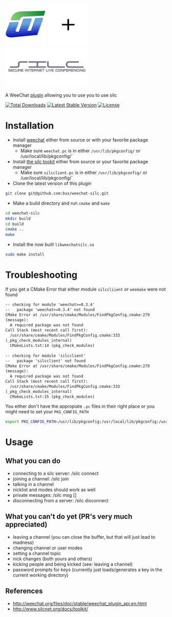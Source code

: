 
[![](media/weechat.png)](https://weechat.org/)
![](media/plus128.png)
[![](media/silc.png)](//https://en.wikipedia.org/wiki/SILC_(protocol))

A WeeChat [plugin](https://weechat.org/files/doc/stable/weechat_plugin_api.en.html) allowing you to use you to use silc

[![Total Downloads](https://poser.pugx.org/bsx/weechat-silc/downloads)](https://packagist.org/packages/bsx/weechat-silc)
[![Latest Stable Version](https://poser.pugx.org/bsx/weechat-silc/v/stable)](https://packagist.org/packages/bsx/weechat-silc)
[![License](https://poser.pugx.org/bsx/weechat-silc/license)](https://packagist.org/packages/bsx/weechat-silc)

# Installation

* Install [weechat](https://weechat.org/download/) either from source or with your favorite package manager
  * Make sure `weechat.pc` is in either `/usr/lib/pkgconfig/` or /usr/local/lib/pkgconfig/` 
* Install [the silc tookit](https://sourceforge.net/projects/silc/files/silc/toolkit/) either from source or your favorite package manager
  * Make sure `silcclient.pc` is in either `/usr/lib/pkgconfig/` or /usr/local/lib/pkgconfig/` 
* Clone the latest version of this plugin
```bash
git clone git@github.com:bsx/weechat-silc.git
```
* Make a build directory and run `cmake` and `make`
```bash
cd weechat-silc
mkdir build
cd build
cmake ..
make
```

* Install the now built `libweechatsilc.so`
```bash
sudo make install
```

# Troubleshooting

If you get a CMake Error that either module `silccliient` or `weemake` were not found 

```
-- checking for module 'weechat>=0.3.4'
--   package 'weechat>=0.3.4' not found
CMake Error at /usr/share/cmake/Modules/FindPkgConfig.cmake:279 (message):
  A required package was not found
Call Stack (most recent call first):
  /usr/share/cmake/Modules/FindPkgConfig.cmake:333 (_pkg_check_modules_internal)
  CMakeLists.txt:14 (pkg_check_modules)

-- checking for module 'silcclient'
--   package 'silcclient' not found
CMake Error at /usr/share/cmake/Modules/FindPkgConfig.cmake:279 (message):
  A required package was not found
Call Stack (most recent call first):
  /usr/share/cmake/Modules/FindPkgConfig.cmake:333 (_pkg_check_modules_internal)
  CMakeLists.txt:15 (pkg_check_modules)
```

You either don't have the appropiate `.pc` files in their right place or you might need to set your `PKG_CONFIG_PATH`
```bash
export PKG_CONFIG_PATH=/usr/lib/pkgconfig:/usr/local/lib/pkgconfig:/usr/lib64/pkgconfig:/usr/share/pkgconfig
```

# Usage


## What you can do 

* connecting to a silc server: /silc connect <servername>
* joining a channel: /silc join <channelname>
* talking in a channel
* nicklist and modes should work as well
* private messages: /silc msg <nick> [<message>]
* disconnecting from a server: /silc disconnect


## What you can't do yet (PR's very much appreciated)

* leaving a channel (you can close the buffer, but that will just lead to madness)
* changing channel or user modes
* setting a channel topic
* nick changes (both yours and others)
* kicking people and being kicked (see: leaving a channel)
* password prompts for keys (currently just loads/generates a key in the current working directory)

References
----------
* http://weechat.org/files/doc/stable/weechat_plugin_api.en.html
* http://www.silcnet.org/docs/toolkit/

